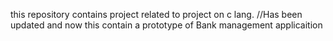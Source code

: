this repository contains project related to project on c lang.
//Has been updated and now this contain a prototype of Bank management applicaition
